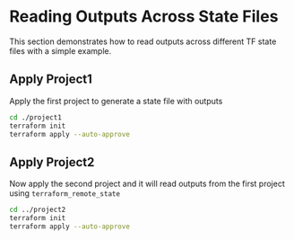 # Reading Outputs Across State Files

This section demonstrates how to read outputs across different TF state files with a simple example.

## Apply Project1

Apply the first project to generate a state file with outputs

```bash
cd ./project1
terraform init
terraform apply --auto-approve
```

## Apply Project2

Now apply the second project and it will read outputs from the first project using `terraform_remote_state`

```bash
cd ../project2
terraform init
terraform apply --auto-approve
```
